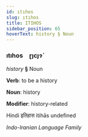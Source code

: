 ```yaml
---
id: ıtıhos
slug: ıtıhos
title: ITIHOS
sidebar_position: 65
hoverText: history § Noun
---
```


### ıtıhos&emsp;<span kind="abugida">ɽȷcȷɂ́</span>

*history* **§** Noun

**Verb**: to be a history

**Noun**: history

**Modifier**: history-related

Hindi इतिहास itihās undefined

*Indo-Iranian Language Family*